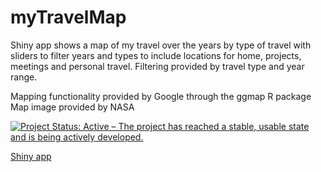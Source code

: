 # myTravelMap
Shiny app shows a map of my travel over the years by type of travel with sliders to filter years and types to include
locations for home, projects, meetings and personal travel. Filtering provided by travel type and year range.

Mapping functionality provided by Google through the ggmap R package
Map image provided by NASA

[![Project Status: Active – The project has reached a stable, usable state and is being actively developed.](http://www.repostatus.org/badges/latest/active.svg)](http://www.repostatus.org/#active)

[Shiny app](https://jrwalker.shinyapps.io/myTravelMap/)

